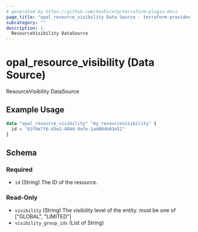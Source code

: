 ```yaml
---
# generated by https://github.com/hashicorp/terraform-plugin-docs
page_title: "opal_resource_visibility Data Source - terraform-provider-opal"
subcategory: ""
description: |-
  ResourceVisibility DataSource
---
```


# opal_resource_visibility (Data Source)

ResourceVisibility DataSource

## Example Usage

```terraform
data "opal_resource_visibility" "my_resourcevisibility" {
  id = "63f8e7f6-d3e2-404d-9afe-1ad084b03e51"
}
```

<!-- schema generated by tfplugindocs -->
## Schema

### Required

- `id` (String) The ID of the resource.

### Read-Only

- `visibility` (String) The visibility level of the entity. must be one of ["GLOBAL", "LIMITED"]
- `visibility_group_ids` (List of String)


